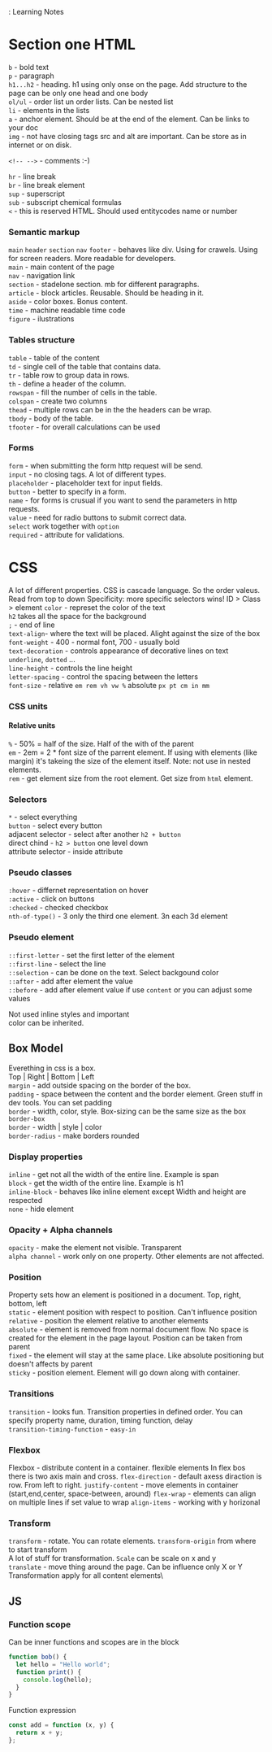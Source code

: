 : Learning Notes

# Section one HTML

`b` - bold text\
`p` - paragraph\
`h1...h2` - heading. h1 using only onse on the page. Add structure to the page
can be only one head and one body\
`ol/ul` - order list un order lists. Can be nested list\
`li` - elements in the lists\
`a` - anchor element. Should be at the end of the element. Can be links to your doc\
`img` - not have closing tags src and alt are important. Can be store as in internet or on disk.

`<!-- -->` - comments :-)

`hr` - line break\
`br` - line break element\
`sup` - superscript\
`sub` - subscript chemical formulas\
`<` - this is reserved HTML. Should used entitycodes name or number

### Semantic markup

`main` `header` `section` `nav` `footer` - behaves like div. Using for crawels.
Using for screen readers. More readable for developers.\
`main` - main content of the page\
`nav` - navigation link\
`section` - stadelone section. mb for different paragraphs.\
`article` - block articles. Reusable. Should be heading in it.\
`aside` - color boxes. Bonus content.\
`time` - machine readable time code\
`figure` - ilustrations

### Tables structure

`table` - table of the content\
`td` - single cell of the table that contains data.\
`tr` - table row to group data in rows.\
`th` - define a header of the column.\
`rowspan` - fill the number of cells in the table.\
`colspan` - create two columns\
`thead` - multiple rows can be in the the headers can be wrap.\
`tbody` - body of the table.\
`tfooter` - for overall calculations can be used

### Forms

`form` - when submitting the form http request will be send.\
`input` - no closing tags. A lot of different types.\
`placeholder` - placeholder text for input fields.\
`button` - better to specify in a form.\
`name` - for forms is crusual if you want to send the parameters in http requests.\
`value` - need for radio buttons to submit correct data.\
`select` work together with `option` \
`required` - attribute for validations.

# CSS

A lot of different properties. CSS is cascade language. So the order valeus. Read from top to down
Specificity: more specific selectors wins! ID > Class > element
`color` - represet the color of the text\
`h2` takes all the space for the background\
`;` - end of line\
`text-align`- where the text will be placed. Alight against the size of the box\
`font-weight` - 400 - normal font, 700 - usually bold\
`text-decoration` - controls appearance of decorative lines on text `underline`,
`dotted` ...\
`line-height` - controls the line height\
`letter-spacing` - control the spacing between the letters\
`font-size` - relative `em rem vh vw %` absolute `px pt cm in mm`

### CSS units

#### Relative units

`%` - 50% = half of the size. Half of the with of the parent\
`em` - 2em = 2 \* font size of the parrent element. If using with elements (like margin) it's takeing the size of the element itself. Note: not use in nested elements.\
`rem` - get element size from the root element. Get size from `html` element.

### Selectors

`*` - select everything\
`button` - select every button\
adjacent selector - select after another `h2 + button`\
direct chind - `h2 > button` one level down\
attribute selector - inside attribute

### Pseudo classes

`:hover` - differnet representation on hover\
`:active` - click on buttons\
`:checked` - checked checkbox\
`nth-of-type()` - 3 only the third one element. 3n each 3d element

### Pseudo element

`::first-letter` - set the first letter of the element\
`::first-line` - select the line\
`::selection` - can be done on the text. Select backgound color\
`::after` - add after element the value\
`::before` - add after element value if use `content` or you can adjust some values

Not used inline styles and important\
color can be inherited.

## Box Model

Everething in css is a box.\
Top | Right | Bottom | Left \
`margin` - add outside spacing on the border of the box.\
`padding` - space between the content and the border element. Green stuff in dev tools. You can set padding\
`border` - width, color, style. Box-sizing can be the same size as the box `border-box`\
`border` - width | style | color\
`border-radius` - make borders rounded

### Display properties

`inline` - get not all the width of the entire line. Example is span\
`block` - get the width of the entire line. Example is h1\
`inline-block` - behaves like inline element except Width and height are respected\
`none` - hide element

### Opacity + Alpha channels

`opacity` - make the element not visible. Transparent\
 `alpha channel` - work only on one property. Other elements are not affected.

### Position

Property sets how an element is positioned in a document. Top, right, bottom, left\
`static` - element position with respect to position. Can't influence position\
`relative` - position the element relative to another elements\
`absolute` - element is removed from normal document flow. No space is created for the element in the page layout. Position can be taken from parent\
`fixed` - the element will stay at the same place. Like absolute positioning but doesn't affects by parent\
`sticky` - position element. Element will go down along with container.

### Transitions

`transition` - looks fun. Transition properties in defined order. You can specify property name, duration, timing function, delay\
`transition-timing-function` - `easy-in`

### Flexbox

Flexbox - distribute content in a container. flexible elements
In flex bos there is two axis main and cross.
`flex-direction` - default axess diraction is row. From left to right.
`justify-content` - move elements in container (start,end,center, space-between, around)
`flex-wrap` - elements can align on multiple lines if set value to wrap
`align-items` - working with y horizonal

### Transform

`transform` - rotate. You can rotate elements. `transform-origin` from where to start transform\
A lot of stuff for transformation. `Scale` can be scale on x and y\
`translate` - move thing around the page. Can be influence only X or Y\
Transformation apply for all content elements\

## JS

### Function scope

Can be inner functions and scopes are in the block

```js
function bob() {
  let hello = "Hello world";
  function print() {
    console.log(hello);
  }
}
```

Function expression

```js
const add = function (x, y) {
  return x + y;
};
```
